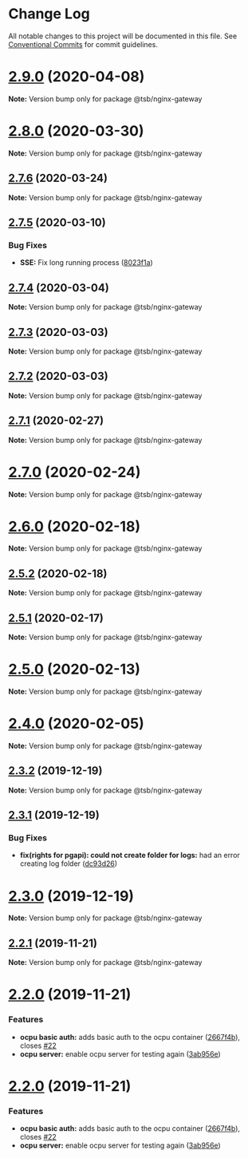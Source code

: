 # Change Log

All notable changes to this project will be documented in this file.
See [Conventional Commits](https://conventionalcommits.org) for commit guidelines.

# [2.9.0](https://github.com/technologiestiftung/flusshygiene-nginx-gateway/compare/v2.8.0...v2.9.0) (2020-04-08)

**Note:** Version bump only for package @tsb/nginx-gateway





# [2.8.0](https://github.com/technologiestiftung/flusshygiene-nginx-gateway/compare/v2.7.6...v2.8.0) (2020-03-30)

**Note:** Version bump only for package @tsb/nginx-gateway





## [2.7.6](https://github.com/technologiestiftung/flusshygiene-nginx-gateway/compare/v2.7.5...v2.7.6) (2020-03-24)

**Note:** Version bump only for package @tsb/nginx-gateway





## [2.7.5](https://github.com/technologiestiftung/flusshygiene-nginx-gateway/compare/v2.7.4...v2.7.5) (2020-03-10)


### Bug Fixes

* **SSE:** Fix long running process ([8023f1a](https://github.com/technologiestiftung/flusshygiene-nginx-gateway/commit/8023f1a0bf78aa8460d5c5910ab750a19331f284))





## [2.7.4](https://github.com/technologiestiftung/flusshygiene-nginx-gateway/compare/v2.7.3...v2.7.4) (2020-03-04)

**Note:** Version bump only for package @tsb/nginx-gateway





## [2.7.3](https://github.com/technologiestiftung/flusshygiene-nginx-gateway/compare/v2.7.1...v2.7.3) (2020-03-03)

**Note:** Version bump only for package @tsb/nginx-gateway





## [2.7.2](https://github.com/technologiestiftung/flusshygiene-nginx-gateway/compare/v2.7.1...v2.7.2) (2020-03-03)

**Note:** Version bump only for package @tsb/nginx-gateway





## [2.7.1](https://github.com/technologiestiftung/flusshygiene-nginx-gateway/compare/v2.7.0...v2.7.1) (2020-02-27)

**Note:** Version bump only for package @tsb/nginx-gateway





# [2.7.0](https://github.com/technologiestiftung/flusshygiene-nginx-gateway/compare/v2.6.0...v2.7.0) (2020-02-24)

**Note:** Version bump only for package @tsb/nginx-gateway





# [2.6.0](https://github.com/technologiestiftung/flusshygiene-nginx-gateway/compare/v2.5.2...v2.6.0) (2020-02-18)

**Note:** Version bump only for package @tsb/nginx-gateway





## [2.5.2](https://github.com/technologiestiftung/flusshygiene-nginx-gateway/compare/v2.5.1...v2.5.2) (2020-02-18)

**Note:** Version bump only for package @tsb/nginx-gateway





## [2.5.1](https://github.com/technologiestiftung/flusshygiene-nginx-gateway/compare/v2.5.0...v2.5.1) (2020-02-17)

**Note:** Version bump only for package @tsb/nginx-gateway





# [2.5.0](https://github.com/technologiestiftung/flusshygiene-nginx-gateway/compare/v2.4.0...v2.5.0) (2020-02-13)

**Note:** Version bump only for package @tsb/nginx-gateway





# [2.4.0](https://github.com/technologiestiftung/flusshygiene-nginx-gateway/compare/v2.3.2...v2.4.0) (2020-02-05)

**Note:** Version bump only for package @tsb/nginx-gateway





## [2.3.2](https://github.com/technologiestiftung/flusshygiene-nginx-gateway/compare/v2.3.1...v2.3.2) (2019-12-19)

**Note:** Version bump only for package @tsb/nginx-gateway





## [2.3.1](https://github.com/technologiestiftung/flusshygiene-nginx-gateway/compare/v2.3.0...v2.3.1) (2019-12-19)


### Bug Fixes

* **fix(rights for pgapi): could not create folder for logs:** had an error creating log folder ([dc93d26](https://github.com/technologiestiftung/flusshygiene-nginx-gateway/commit/dc93d26cfff31fb36329cfd9ff4dc5565e304450))





# [2.3.0](https://github.com/technologiestiftung/flusshygiene-nginx-gateway/compare/v2.2.1...v2.3.0) (2019-12-19)

**Note:** Version bump only for package @tsb/nginx-gateway





## [2.2.1](https://github.com/technologiestiftung/flusshygiene-nginx-gateway/compare/v2.2.0...v2.2.1) (2019-11-21)

**Note:** Version bump only for package @tsb/nginx-gateway





# [2.2.0](https://github.com/technologiestiftung/flusshygiene-nginx-gateway/compare/v2.1.1...v2.2.0) (2019-11-21)


### Features

* **ocpu basic auth:** adds basic auth to the ocpu container ([2667f4b](https://github.com/technologiestiftung/flusshygiene-nginx-gateway/commit/2667f4bb55a15e0fb77ec05b6027367c2c6ab0a6)), closes [#22](https://github.com/technologiestiftung/flusshygiene-nginx-gateway/issues/22)
* **ocpu server:** enable ocpu server for testing again ([3ab956e](https://github.com/technologiestiftung/flusshygiene-nginx-gateway/commit/3ab956ec069d514ca61a79bf8b0ac7736bba68b8))





# [2.2.0](https://github.com/technologiestiftung/flusshygiene-nginx-gateway/compare/v2.1.1...v2.2.0) (2019-11-21)


### Features

* **ocpu basic auth:** adds basic auth to the ocpu container ([2667f4b](https://github.com/technologiestiftung/flusshygiene-nginx-gateway/commit/2667f4bb55a15e0fb77ec05b6027367c2c6ab0a6)), closes [#22](https://github.com/technologiestiftung/flusshygiene-nginx-gateway/issues/22)
* **ocpu server:** enable ocpu server for testing again ([3ab956e](https://github.com/technologiestiftung/flusshygiene-nginx-gateway/commit/3ab956ec069d514ca61a79bf8b0ac7736bba68b8))
